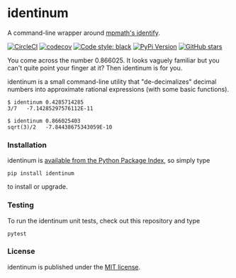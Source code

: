 # identinum

A command-line wrapper around [mpmath's identify](http://docs.sympy.org/0.7.1/modules/mpmath/identification.html#identify).

[![CircleCI](https://img.shields.io/circleci/project/github/nschloe/identinum/master.svg?style=flat-square)](https://circleci.com/gh/nschloe/identinum/tree/master)
[![codecov](https://img.shields.io/codecov/c/github/nschloe/identinum.svg?style=flat-square)](https://codecov.io/gh/nschloe/identinum)
[![Code style: black](https://img.shields.io/badge/code%20style-black-000000.svg?style=flat-square)](https://github.com/psf/black)
[![PyPi Version](https://img.shields.io/pypi/v/identinum.svg?style=flat-square)](https://pypi.org/project/identinum)
[![GitHub stars](https://img.shields.io/github/stars/nschloe/identinum.svg?style=flat-square&logo=github&label=Stars&logoColor=white)](https://github.com/nschloe/identinum)

You come across the number 0.866025. It looks vaguely familiar but you can't
quite point your finger at it? Then identinum is for you.

identinum is a small command-line utility that "de-decimalizes" decimal numbers into
approximate rational expressions (with some basic functions).
```
$ identinum 0.4285714285
3/7   -7.14285297576112E-11
```
```
$ identinum 0.866025403
sqrt(3)/2   -7.84438675343059E-10
```

### Installation

identinum is [available from the Python Package Index](https://pypi.org/project/identinum/), so
simply type
```
pip install identinum
```
to install or upgrade.

### Testing

To run the identinum unit tests, check out this repository and type
```
pytest
```

### License

identinum is published under the [MIT license](https://en.wikipedia.org/wiki/MIT_License).
